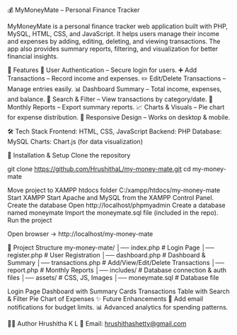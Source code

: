 💰 MyMoneyMate – Personal Finance Tracker

MyMoneyMate is a personal finance tracker web application built with PHP, MySQL, HTML, CSS, and JavaScript.
It helps users manage their income and expenses by adding, editing, deleting, and viewing transactions. The app also provides summary reports, filtering, and visualization for better financial insights.

📌 Features
🔐 User Authentication – Secure login for users.
➕ Add Transactions – Record income and expenses.
✏️ Edit/Delete Transactions – Manage entries easily.
📊 Dashboard Summary – Total income, expenses, and balance.
🔎 Search & Filter – View transactions by category/date.
🧾 Monthly Reports – Export summary reports.
📈 Charts & Visuals – Pie chart for expense distribution.
📱 Responsive Design – Works on desktop & mobile.

🛠️ Tech Stack
Frontend: HTML, CSS, JavaScript
Backend: PHP
Database: MySQL
Charts: Chart.js (for data visualization)

🚀 Installation & Setup
Clone the repository

git clone https://github.com/HrushithaL/my-money-mate.git
cd my-money-mate


Move project to XAMPP htdocs folder
C:/xampp/htdocs/my-money-mate
Start XAMPP
Start Apache and MySQL from the XAMPP Control Panel.
Create the database
  Open http://localhost/phpmyadmin
  Create a database named moneymate
  Import the moneymate.sql file (included in the repo).
Run the project

Open browser → http://localhost/my-money-mate

📂 Project Structure
my-money-mate/
│── index.php          # Login Page
│── register.php       # User Registration
│── dashboard.php      # Dashboard & Summary
│── transactions.php   # Add/View/Edit/Delete Transactions
│── report.php         # Monthly Reports
│── includes/          # Database connection & auth files
│── assets/            # CSS, JS, Images
│── moneymate.sql      # Database file

Login Page
Dashboard with Summary Cards
Transactions Table with Search & Filter
Pie Chart of Expenses
✨ Future Enhancements
🔔 Add email notifications for budget limits.
📊 Advanced analytics for spending patterns.


👩‍💻 Author
Hrushitha K L
📧 Email: hrushithashetty@gmail.com

